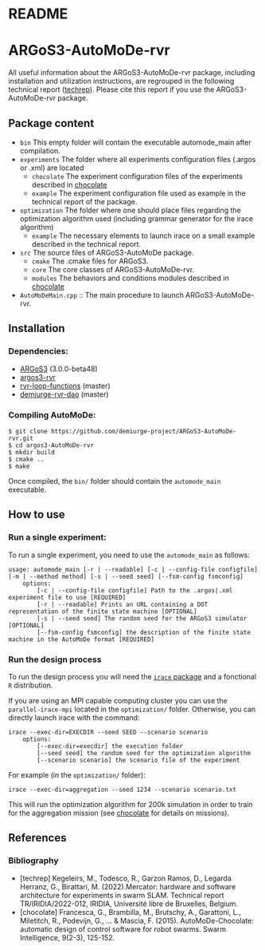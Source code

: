 # README
ARGoS3-AutoMoDe-rvr
=====================

All useful information about the ARGoS3-AutoMoDe-rvr package, including
installation and utilization instructions, are regrouped in the
following technical report ([techrep](#bibliography)). Please cite this report if
you use the ARGoS3-AutoMoDe-rvr package.

## Package content

- `bin` This empty folder will contain the executable automode_main
after compilation.
- `experiments` The folder where all experiments configuration files
  (.argos or .xml) are located
    - `chocolate` The experiment configuration files of the
        experiments described in [chocolate](#bibliography)
    - `example` The experiment configuration file used as example in
        the technical report of the package.
- `optimization` The folder where one should place files regarding
    the optimization algorithm used (including grammar generator for
    the irace algorithm)
    - `example` The necessary elements to launch irace on a small example described in the technical report.
- `src` The source files of ARGoS3-AutoMoDe package.
    - `cmake` The .cmake files for ARGoS3.
    - `core` The core classes of ARGoS3-AutoMoDe-rvr.
    - `modules` The behaviors and conditions modules described in [chocolate](#bibliography)
- `AutoMoDeMain.cpp` :: The main procedure to launch ARGoS3-AutoMoDe-rvr.


## Installation
### Dependencies:
- [ARGoS3](https://github.com/ilpincy/argos3) (3.0.0-beta48)
- [argos3-rvr](https://github.com/demiurge-project/argos3-rvr)
- [rvr-loop-functions](https://github.com/demiurge-project/rvr-loop-functions) (master)
- [demiurge-rvr-dao](https://github.com/demiurge-project/demiurge-rvr-dao) (master)

### Compiling AutoMoDe:
    $ git clone https://github.com/demiurge-project/ARGoS3-AutoMoDe-rvr.git
    $ cd argos3-AutoMoDe-rvr
    $ mkdir build
    $ cmake ..
    $ make

Once compiled, the `bin/` folder should contain the `automode_main`
executable.

## How to use
### Run a single experiment:
To run a single experiment, you need to use the `automode_main`
as follows:

    usage: automode_main [-r | --readable] [-c | --config-file configfile] [-m | --method method] [-s | --seed seed] [--fsm-config fsmconfig]
        options:
            [-c | --config-file configfile] Path to the .argos|.xml experiment file to use [REQUIRED]
            [-r | --readable] Prints an URL containing a DOT representation of the finite state machine [OPTIONAL]
            [-s | --seed seed] The random seed for the ARGoS3 simulator [OPTIONAL]
            [--fsm-config fsmconfig] the description of the finite state machine in the AutoMoDe format [REQUIRED]


### Run the design process
To run the design process you will need the
[`irace` package](http://iridia.ulb.ac.be/irace/) and a
fonctional `R` distribution.

If you are using an MPI capable computing cluster you can use the
`parallel-irace-mpi` located in the `optimization/` folder.
Otherwise, you can directly launch irace with the command:

    irace --exec-dir=EXECDIR --seed SEED --scenario scenario
        options:
            [--exec-dir=execdir] the execution folder
            [--seed seed] the random seed for the optimization algorithm
            [--scenario scenario] the scenario file of the experiment

For example (in the `optimization/` folder):

    irace --exec-dir=aggregation --seed 1234 --scenario scenario.txt

This will run the optimization algorithm for 200k simulation in order
to train for the aggregation mission (see [chocolate](#bibliography) for details
on missions).



## References
### Bibliography

- [techrep] Kegeleirs, M., Todesco, R., Garzon Ramos, D., Legarda Herranz, G., Birattari, M. (2022).Mercator: hardware and software architecture for experiments in swarm SLAM. Technical report TR/IRIDIA/2022-012, IRIDIA, Université libre de Bruxelles, Belgium.
- [chocolate] Francesca, G., Brambilla, M., Brutschy, A., Garattoni, L., Miletitch, R., Podevijn, G., ... & Mascia, F. (2015). AutoMoDe-Chocolate: automatic design of control software for robot swarms. Swarm Intelligence, 9(2-3), 125-152.
